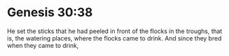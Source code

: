 # Genesis 30:38

He set the sticks that he had peeled in front of the flocks in the troughs, that is, the watering places, where the flocks came to drink. And since they bred when they came to drink,
